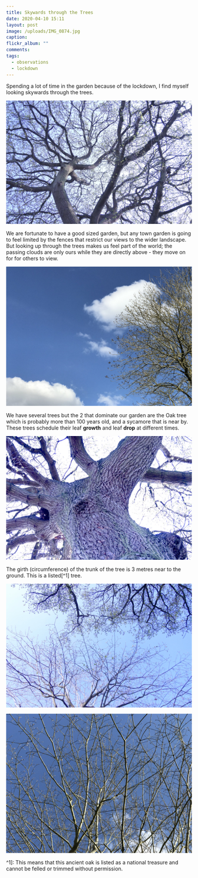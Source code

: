 ```yaml
---
title: Skywards through the Trees
date: 2020-04-10 15:11
layout: post
image: /uploads/IMG_0874.jpg
caption:
flickr_album: ""
comments:
tags:
  - observations
  - lockdown
---
```


Spending a lot of time in the garden because of the lockdown, I find myself looking skywards through the trees.

![Here is the Oak tree that we have an the bottom of our garden.](/uploads/DSC_6054.jpg "Here is the Oak tree that we have an the bottom of our garden.")

We are fortunate to have a good sized garden, but any town garden is going to feel limited by the fences that restrict our views to the wider landscape. But looking up through the trees makes us feel part of the world; the passing clouds are only ours while they are directly above - they move on for for others to view.

![The passing clouds seen through our sycamore tree](/uploads/IMG_0876.jpg "The passing clouds seen through our sycamore tree")

We have several trees but the 2 that dominate our garden are the Oak tree which is probably more than 100 years old, and a sycamore that is near by. These trees schedule their leaf **growth** and leaf **drop** at different times.

![The Oak is tall and has a very large trunk](/uploads/DSC_6056.jpg "The Oak is tall and has a very large trunk")

The girth (circumference) of the trunk of the tree is 3 metres near to the ground. This is a listed[^1] tree.

![The oak and the sycamore reaching out to each other](/uploads/DSC_6057.jpg "The oak and the sycamore reaching out to each other")

![Through the branches of the budding sycamore](/uploads/IMG_0874.jpg "Through the branches of the budding sycamore")


^1]: This means that this ancient oak is listed as a national treasure and cannot be felled or trimmed without permission.
